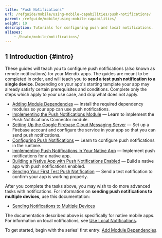 ```yaml
---
title: "Push Notifications"
url: /refguide/mobile/using-mobile-capabilities/push-notifications/
parent: /refguide/mobile/using-mobile-capabilities/
weight: 10
description: Tutorials for configuring push and local notifications.
aliases:
    - /howto/mobile/notifications/
---
```


## 1 Introduction {#intro}

These guides will teach you to configure push notifications (also known as remote notifications) for your Mendix apps. The guides are meant to be completed in order, and will teach you to **send a test push notification to a single device**. Depending on your app's starting template your app may already satisfy certain prerequisites and conditions. Complete only the steps which apply to your use case, and skip what does not apply.

* [Adding Module Dependencies](/refguide/mobile/using-mobile-capabilities/push-notifications/notif-add-module-depends/) — Install the required dependency modules so your app can use push notifications.
* [Implementing the Push Notifications Module](/refguide/mobile/using-mobile-capabilities/push-notifications/notif-implement-module/) — Learn to implement the Push Notifications Connector module.
* [Setting Up the Google Firebase Cloud Messaging Server](/refguide/mobile/using-mobile-capabilities/push-notifications/setting-up-google-firebase-cloud-messaging-server/) — Set up a Firebase account and configure the service in your app so that you can send push notifications.
* [Configuring Push Notifications](/refguide/mobile/using-mobile-capabilities/push-notifications/notif-config-push/) — Learn to configure push notifications in the runtime.
* [Implementing Push Notifications in Your Native App](/refguide/mobile/using-mobile-capabilities/push-notifications/notif-implement-native/) — Implement push notifications for a native app.
* [Building a Native App with Push Notifications Enabled](/refguide/mobile/using-mobile-capabilities/push-notifications/notif-build-native/) — Build a native app with push notifications enabled.
* [Sending Your First Test Push Notification](/refguide/mobile/using-mobile-capabilities/push-notifications/notif-send-test/) — Send a test notification to confirm your app is working properly.

After you complete the tasks above, you may wish to do more advanced tasks with notifications. For information on **sending push notifications to multiple devices**, use this documentation:

* [Sending Notifications to Multiple Devices](/refguide/mobile/using-mobile-capabilities/push-notifications/notif-mult-devices/)

The documentation described above is specifically for native mobile apps. For information on local notifications, see [Use Local Notifications](/refguide/mobile/using-mobile-capabilities/local-notifications/).

To get started, begin with the series' first entry: [Add Module Dependencies](/refguide/mobile/using-mobile-capabilities/push-notifications/notif-add-module-depends/).
